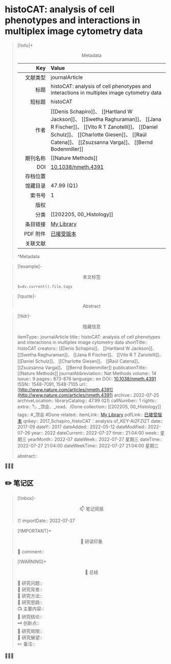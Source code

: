 # histoCAT: analysis of cell phenotypes and interactions in multiplex image cytometry data
> [!info]+ <center>Metadata</center>
> 
> |<div style="width: 5em">Key</div>|Value|
> |--:|:--|
> |文献类型|journalArticle|
> |标题|histoCAT: analysis of cell phenotypes and interactions in multiplex image cytometry data|
> |短标题|histoCAT|
> |作者|[[Denis Schapiro]]、 [[Hartland W Jackson]]、 [[Swetha Raghuraman]]、 [[Jana R Fischer]]、 [[Vito R T Zanotelli]]、 [[Daniel Schulz]]、 [[Charlotte Giesen]]、 [[Raúl Catena]]、 [[Zsuzsanna Varga]]、 [[Bernd Bodenmiller]]|
> |期刊名称|[[Nature Methods]]|
> |DOI|[10.1038/nmeth.4391](https://doi.org/10.1038/nmeth.4391)|
> |存档位置||
> |馆藏目录|47.99 (Q1)|
> |索书号|1|
> |版权||
> |分类|[[202205, 00_Histology]]|
> |条目链接|[My Library](zotero://select/library/items/AI2FZIZT)|
> |PDF 附件|[已接受版本](zotero://open-pdf/library/items/I7R2QSKU)|
> |关联文献||
> ^Metadata


> [!example]- <center>本文标签</center>
> 
> `$=dv.current().file.tags`


> [!quote]- <center>Abstract</center>
> 
> 


> [!tldr]- <center>隐藏信息</center>
> 
> itemType:: journalArticle
> title:: histoCAT: analysis of cell phenotypes and interactions in multiplex image cytometry data
> shortTitle:: histoCAT
> creators:: [[Denis Schapiro]]、 [[Hartland W Jackson]]、 [[Swetha Raghuraman]]、 [[Jana R Fischer]]、 [[Vito R T Zanotelli]]、 [[Daniel Schulz]]、 [[Charlotte Giesen]]、 [[Raúl Catena]]、 [[Zsuzsanna Varga]]、 [[Bernd Bodenmiller]]
> publicationTitle:: [[Nature Methods]]
> journalAbbreviation:: Nat Methods
> volume:: 14
> issue:: 9
> pages:: 873-876
> language:: en
> DOI:: [10.1038/nmeth.4391](https://doi.org/10.1038/nmeth.4391)
> ISSN:: 1548-7091, 1548-7105
> url:: [http://www.nature.com/articles/nmeth.4391](http://www.nature.com/articles/nmeth.4391)
> archive:: 2022-07-25
> archiveLocation:: 
> libraryCatalog:: 47.99 (Q1)
> callNumber:: 1
> rights:: 
> extra:: 🏷️ _顶会、_read、/Done
> collection:: [[202205, 00_Histology]]
> tags:: #_顶会 #Done 
> related:: 
> itemLink:: [My Library](zotero://select/library/items/AI2FZIZT)
> pdfLink:: [已接受版本](zotero://open-pdf/library/items/I7R2QSKU)
> qnkey:: 2017_Schapiro_histoCAT：analysis of_KEY-AI2FZIZT
> date:: 2017-09
> dateY:: 2017
> dateAdded:: 2022-05-12
> dateModified:: 2022-07-26
> year:: 2022
> dateCurrent:: 2022-07-27
> time:: 21:04:00
> week:: 星期三
> yearMonth:: 2022-07
> dateWeek:: 2022-07-27 星期三
> dateTime:: 2022-07-27 21:04:00
> dateWeekTime:: 2022-07-27 21:04:00 星期三
> 
> abstract:: 


👣➿👣


## ✏️ 笔记区

>[!inbox]- <center>📫 笔记简报</center>
>
> ⏰ importDate:: 2022-07-27

> [!IMPORTANT]+ <center>🌱 研读印象</center>  
>
>📌 comment::  

> [!WARNING]+ <center>🐣 总结</center>  
>
>🎯 研究问题::  
🔎 研究背景::  
🚀 研究方法::  
🐔 研究思路::  
📺 主要内容::  
🎉 研究结论::  
🗝️ 创新点::  
💩 研究局限::  
🐾 研究展望::  
✏️ 备注::  


👣➿👣